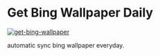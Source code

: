 # Get Bing Wallpaper Daily

[![get-bing-wallpaper](https://github.com/FrankFan/bing-wallpaper/actions/workflows/main.yml/badge.svg)](https://github.com/FrankFan/bing-wallpaper/actions/workflows/main.yml)

automatic sync bing wallpaper everyday.
